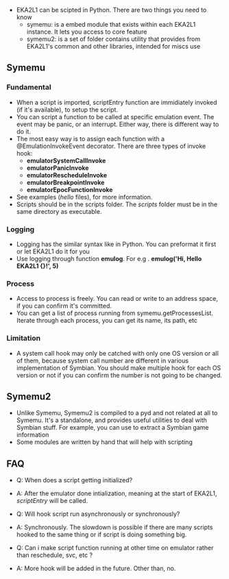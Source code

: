 - EKA2L1 can be scipted in Python. There are two things you need to know
    - symemu: is a embed module that exists within each EKA2L1 instance. It lets you access to core feature
    - symemu2: is a set of folder contains utility that provides from EKA2L1's common and other libraries, intended for miscs use

## Symemu
### Fundamental
   - When a script is imported, scriptEntry function are immidiately invoked (if it's available), to setup the script.
   - You can script a function to be called at specific emulation event. The event may be panic, or an interrupt. Either way, there
is different way to do it.
   - The most easy way is to assign each function with a @EmulationInvokeEvent decorator. There are three types of invoke hook:
       - **emulatorSystemCallInvoke**
       - **emulatorPanicInvoke**
       - **emulatorRescheduleInvoke**
       - **emulatorBreakpointInvoke**
       - **emulatorEpocFunctionInvoke**
   - See examples (*hello* files), for more information.
   - Scripts should be in the scripts folder. The *scripts* folder must be in the same directory as executable.

### Logging
   - Logging has the similar syntax like in Python. You can preformat it first or let EKA2L1 do it for you
   - Use logging through function **emulog**. For e.g . **emulog('Hi, Hello EKA2L1 {}!', 5)**

### Process
   - Access to process is freely. You can read or write to an address space, if you can confirm it's committed.
   - You can get a list of process running from symemu.getProcessesList. Iterate through each process, you can get its name, its path, etc

### Limitation
   - A system call hook may only be catched with only one OS version or all of them, because system call number are different in various
implementation of Symbian. You should make multiple hook for each OS version or not if you can confirm the number is not going to be changed.

## Symemu2
   - Unlike Symemu, Symemu2 is compiled to a pyd and not related at all to Symemu. It's a standalone, and provides useful utilities to deal with Symbian stuff. For example, you can use to extract a Symbian game information
   - Some modules are written by hand that will help with scripting
   
## FAQ
- Q: When does a script getting initialized?
- A: After the emulator done intialization, meaning at the start of EKA2L1, *scriptEntry* will be called.

- Q: Will hook script run asynchronously or synchronously?
- A: Synchronously. The slowdown is possible if there are many scripts hooked to the same thing or if script is doing something big.

- Q: Can i make script function running at other time on emulator rather than reschedule, svc, etc ?
- A: More hook will be added in the future. Other than, no.
